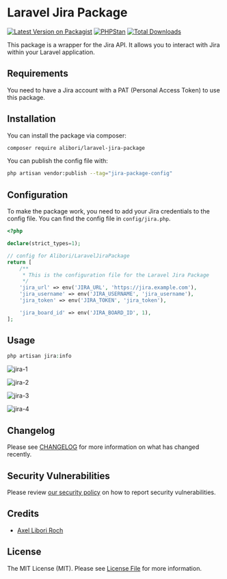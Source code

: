# Laravel Jira Package

[![Latest Version on Packagist](https://img.shields.io/packagist/v/alibori/laravel-jira-package.svg?style=flat-square)](https://packagist.org/packages/alibori/laravel-jira-package)
[![PHPStan](https://github.com/alibori/laravel-jira-package/actions/workflows/phpstan.yml/badge.svg)](https://github.com/alibori/laravel-jira-package/actions/workflows/phpstan.yml)
[![Total Downloads](https://img.shields.io/packagist/dt/alibori/laravel-jira-package.svg?style=flat-square)](https://packagist.org/packages/alibori/laravel-jira-package)

This package is a wrapper for the Jira API. It allows you to interact with Jira within your Laravel application.

## Requirements

You need to have a Jira account with a PAT (Personal Access Token) to use this package.

## Installation

You can install the package via composer:

```bash
composer require alibori/laravel-jira-package
```

You can publish the config file with:

```bash
php artisan vendor:publish --tag="jira-package-config"
```

## Configuration

To make the package work, you need to add your Jira credentials to the config file. You can find the config file in `config/jira.php`.

```php
<?php

declare(strict_types=1);

// config for Alibori/LaravelJiraPackage
return [
    /**
     * This is the configuration file for the Laravel Jira Package
     */
    'jira_url' => env('JIRA_URL', 'https://jira.example.com'),
    'jira_username' => env('JIRA_USERNAME', 'jira_username'),
    'jira_token' => env('JIRA_TOKEN', 'jira_token'),

    'jira_board_id' => env('JIRA_BOARD_ID', 1),
];
```

## Usage

```php
php artisan jira:info
```

![jira-1](https://user-images.githubusercontent.com/71702817/228298094-845ec0db-2501-4c19-8e18-f15d4ba15ea9.png)

![jira-2](https://user-images.githubusercontent.com/71702817/228298353-e501e771-2879-4713-81e1-c88232d29044.png)

![jira-3](https://user-images.githubusercontent.com/71702817/228298673-be569ede-6893-49f1-b50a-293f0d804a84.png)

![jira-4](https://user-images.githubusercontent.com/71702817/228298811-c7df62e9-b1ba-4a17-9e7e-c570259212dc.png)

## Changelog

Please see [CHANGELOG](CHANGELOG.md) for more information on what has changed recently.

## Security Vulnerabilities

Please review [our security policy](../../security/policy) on how to report security vulnerabilities.

## Credits

- [Axel Libori Roch](https://github.com/alibori)

## License

The MIT License (MIT). Please see [License File](LICENSE.md) for more information.
